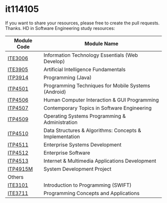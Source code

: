 # it114105

If you want to share your resources, please free to create the pull requests. Thanks.
HD in Software Engineering study resources:

| Module Code | Module Name |
| ----------- | ----------- |
| <a href="./ite3006/">ITE3006</a> | Information Technology Essentials (Web Develop) |
| <a href="./ite3905/">ITE3905</a> | Artificial Intelligence Fundamentals |
| <a href="./itp3914/">ITP3914</a> | Programming (Java) |
| <a href="./itp4501/">ITP4501</a> | Programming Techniques for Mobile Systems (Android) |
| <a href="./itp4506/">ITP4506</a> | Human Computer Interaction & GUI Programming |
| <a href="./itp4507/">ITP4507</a> | Contemporary Topics in Software Engineering |
| <a href="./itp4509/">ITP4509</a> | Operating Systems Programming & Administration |
| <a href="./itp4510/">ITP4510</a> | Data Structures & Algorithms: Concepts & Implementation |
| <a href="./itp4511/">ITP4511</a> | Enterprise Systems Development |
| <a href="./itp4512/">ITP4512</a> | Enterprise Software |
| <a href="./itp4513/">ITP4513</a> | Internet & Multimedia Applications Development |
| <a href="https://github.com/jerrykhh/SLMC-OPARS">ITP4915M</a> | System Development Project |
| Others |
| <a href="./others/ite3101/">ITE3101</a> | Introduction to Programming (SWIFT) |
| <a href="./others/ite3711/">ITE3711</a> | Programming Concepts and Applications |
